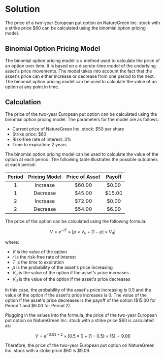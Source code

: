 

# Solution

The price of a two-year European put option on NatureGreen Inc. stock with a strike price $60 can be calculated using the binomial option pricing model. 

## Binomial Option Pricing Model

The binomial option pricing model is a method used to calculate the price of an option over time. It is based on a discrete-time model of the underlying asset's price movements. The model takes into account the fact that the asset's price can either increase or decrease from one period to the next. The binomial option pricing model can be used to calculate the value of an option at any point in time.

## Calculation

The price of the two-year European put option can be calculated using the binomial option pricing model. The parameters for the model are as follows:

* Current price of NatureGreen Inc. stock: $50 per share
* Strike price: $60
* Risk-free rate of interest: 3%
* Time to expiration: 2 years

The binomial option pricing model can be used to calculate the value of the option at each period. The following table illustrates the possible outcomes at each period:

| Period |  Pricing Model  |  Price of Asset  |  Payoff   |
|:-----:|:---------------:|:---------------:|:---------:|
|   1   |     Increase    |     $60.00      |  $0.00    |
|   1   |     Decrease    |     $45.00      |  $15.00   |
|   2   |     Increase    |     $72.00      |  $0.00    |
|   2   |     Decrease    |     $54.00      |  $6.00    |

The price of the option can be calculated using the following formula:

$$ V = e^{-rT} \times \left[ p \times V_u + (1-p) \times V_d \right] $$

where:

* $V$ is the value of the option
* $r$ is the risk-free rate of interest
* $T$ is the time to expiration
* $p$ is the probability of the asset's price increasing
* $V_u$ is the value of the option if the asset's price increases
* $V_d$ is the value of the option if the asset's price decreases

In this case, the probability of the asset's price increasing is 0.5 and the value of the option if the asset's price increases is 0. The value of the option if the asset's price decreases is the payoff of the option ($15.00 for Period 1 and $6.00 for Period 2). 

Plugging in the values into the formula, the price of the two-year European put option on NatureGreen Inc. stock with a strike price $60 is calculated as:

$$ V = e^{-0.03 \times 2} \times \left[ 0.5 \times 0 + (1-0.5) \times 15 \right] = 9.09 $$

Therefore, the price of the two-year European put option on NatureGreen Inc. stock with a strike price $60 is $9.09.